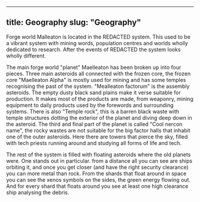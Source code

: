 

---
title: Geography
slug: "Geography"
---
Forge world Malleaton is located in the REDACTED system. This used to be a vibrant system with mining words, population centres and worlds wholly dedicated to research.
After the events of REDACTED the system looks wholly different.

The main forge world "planet" Maelleaton has been broken up into four pieces. Three main asteroids all connected with the frozen core, the frozen core "Maelleaton Alpha"  is mostly used for mining and has some temples recognising the past of the system.
"Mealleaton factorum" is the assembly asteroids. The empty dusty black sand plains make it verse suitable for production. It makes most of the products are made, from weaponry, mining equipment to daily products used by the forewords and surrounding systems. There is also "Temple rock", this is a barren black waste with temple structures dotting the exterior of the planet and diving deep down in the asteroid.
The third and final part of the planet is called "Cool nercon name", the rocky wastes are not suitable for the big factor halls that inhabit one of the outer asteroids. Here there are towers that pierce the sky, filled with tech priests running around and studying all forms of life and tech.

The rest of the system is filled with floating asteroids where the old planets were. One stands out in particular. from a distance all you can see are ships orbiting it, and once you get closer (and have the right security clearance) you can more metal than rock. From the shards that float around in space you can see the xenos symbols on the sides, the green energy flowing out. And for every shard that floats around you see at least one high clearance ship analysing the debris.   